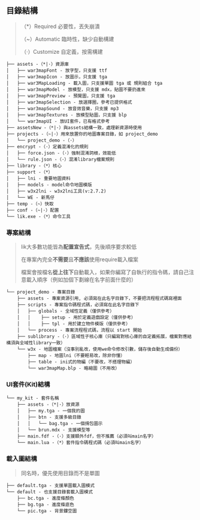 ## 目錄結構

> （*）Required 必要性，丟失崩潰
>
> （~）Automatic 臨時性，缺少自動構建
>
> （·）Customize 自定義，按需構建

```
├── assets -（*|·）資源庫
│   ├── war3mapFont - 放字型，只支援 ttf
│   ├── war3mapIcon - 放圖示，只支援 tga
│   ├── war3MapLoading - 載入圖，只支援單圖 tga 或 規則組合 tga
│   ├── war3mapModel - 放模型，只支援 mdx，貼圖不要扔進來
│   ├── war3mapPreview - 預覽圖，只支援 tga
│   ├── war3mapSelection - 放選擇圈，參考已提供格式
│   ├── war3mapSound - 放音效音樂，只支援 mp3
│   ├── war3mapTextures - 放模型貼圖，只支援 blp
│   └── war3mapUI - 放UI套件，已有格式參考
├── assetsNew -（*|·）與assets結構一致，處理新資源時使用
├── projects -（~|·）用來放置你的地圖專案目錄，如 project_demo
│   └── project_demo -（·）
├── encrypt -（·）定義混淆化的規則
│   ├── force.json -（·）強制混淆詞根，效能低
│   └── rule.json -（·）混淆library檔案規則
├── library -（*）核心
├── support -（*）
│   ├── lni - 重要地圖資料
│   ├── models - model命令地圖模版
│   ├── w3x2lni - w3x2lni工具(v:2.7.2)
│   └── WE - 新馬仔
├── temp -（~）快取
├── conf -（~|·）配置
└── lik.exe -（*）命令工具
```

### 專案結構

> lik大多數功能皆為**配置宣告式**，先後順序要求較低
>
> 在專案內完全**不需要**且**不應該**使用require載入檔案
>
> 檔案會按檔名**從上往下**自動載入，如果你編寫了自執行的指令碼，請自己注意載入順序（例如加個下劃線在名字前面什麼的）

```
└── project_demo - 專案目錄
    ├── assets - 專案資源引用, 必須寫在此名字目錄下，不要把流程程式碼寫裡面
    ├── scripts - 專案指令碼程式碼，必須寫在此名字目錄下
    │   ├── globals - 全域性定義（僅供參考）
    │   │    ├── setup - 用於定義遊戲設定（僅供參考）
    │   │    ├── tpl - 用於建立物件模版（僅供參考）
    │   └── process - 專案流程程式碼，流程以 start 開始
    ├── sublibrary -（·）區域性子核心庫（只編寫對核心庫的自定義拓展，檔案對應結構須與全域性library一致）
    └── w3x - 地圖檔案（沒事別亂改，使用we命令修改引數，儲存後自動生成備份）
        ├── map - 地圖lni（不要輕易改，除非你懂）
        ├── table - ini式的物編（不要改，不搭理物編）
        └── war3mapMap.blp - 略縮圖（不用改）
```

### UI套件(Kit)結構

```
└── my_kit - 套件名稱
    ├── assets -（*|·）放資源
    │   ├── my.tga - 一個我的圖
    │   ├── btn - 支援多級目錄
    │   │   └── bag.tga - 一個揹包圖示
    │   └── brun.mdx - 支援模型等
    ├── main.fdf -（·）支援額外fdf，但不推薦（必須叫main名字）
    └── main.lua -（*）套件指令碼程式碼（必須叫main名字）
```

### 載入圖結構

> 同名時，優先使用目錄而不是單圖

```
├── default.tga - 支援單圖載入圖模式
└── default - 也支援目錄套載入圖模式
    ├── bc.tga - 進度條顏色
    ├── bg.tga - 進度條底色
    └── pic.tga - 背景鏤空圖
```
